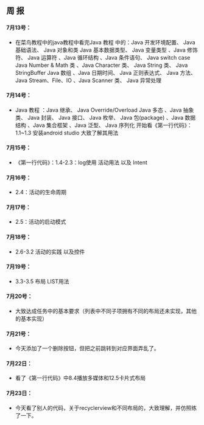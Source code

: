 ## 周  报  
#### 7月13号：
* 在菜鸟教程中的java教程中看完Java 教程 中的：Java 开发环境配置、 Java 基础语法、 Java 对象和类 Java 基本数据类型、 Java 变量类型 、Java 修饰符、 Java 运算符 、Java 循环结构 、Java 条件语句、 Java switch case Java Number & Math 类 、Java Character 类、 Java String 类、 Java StringBuffer Java 数组 、Java 日期时间、 Java 正则表达式、 Java 方法、 Java Stream、File、IO 、Java Scanner 类、 Java 异常处理  

#### 7月14号：
* Java 教程 ：Java 继承、 Java Override/Overload Java 多态 、Java 抽象类、 Java 封装、 Java 接口、 Java 枚举、 Java 包(package) 、Java 数据结构 、Java 集合框架 、Java 泛型、 Java 序列化 开始看《第一行代码》：1.1~1.3  安装android studio 大致了解其用法  

#### 7月15号：
* 《第一行代码》：1.4-2.3：log使用 活动用法 以及 Intent  

#### 7月16号：
* 2.4：活动的生命周期  

#### 7月17号：
* 2.5：活动的启动模式  

#### 7月18号：
* 2.6-3.2  活动的实践 以及控件  

#### 7月19号：
* 3.3-3.5  布局  LIST用法   
#### 7月20号：
* 大致达成任务中的基本要求（列表中不同子项拥有不同的布局还未实现，其他的基本实现） 
#### 7月21号： 
* 今天添加了一个删除按钮，但把之前跳转到对应界面弄乱了。
#### 7月22日：  
* 看了《第一行代码》中8.4播放多媒体和12.5卡片式布局
#### 7月23日：
* 今天看了别人的代码，关于recyclerview和不同布局的，大致理解，并仿照练了一下。
